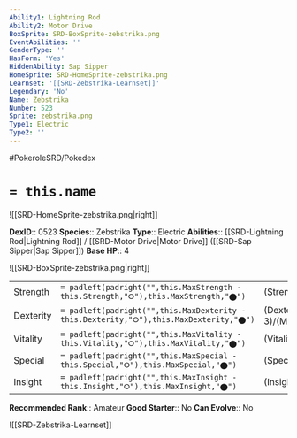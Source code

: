```yaml
---
Ability1: Lightning Rod
Ability2: Motor Drive
BoxSprite: SRD-BoxSprite-zebstrika.png
EventAbilities: ''
GenderType: ''
HasForm: 'Yes'
HiddenAbility: Sap Sipper
HomeSprite: SRD-HomeSprite-zebstrika.png
Learnset: '[[SRD-Zebstrika-Learnset]]'
Legendary: 'No'
Name: Zebstrika
Number: 523
Sprite: zebstrika.png
Type1: Electric
Type2: ''
---
```


#PokeroleSRD/Pokedex

# `= this.name`

![[SRD-HomeSprite-zebstrika.png|right]]

**DexID**:: 0523
**Species**:: Zebstrika
**Type**:: Electric
**Abilities**:: [[SRD-Lightning Rod|Lightning Rod]] / [[SRD-Motor Drive|Motor Drive]] ([[SRD-Sap Sipper|Sap Sipper]])
**Base HP**:: 4

![[SRD-BoxSprite-zebstrika.png|right]]

|           |                                                                                        |                                          |
| --------- | -------------------------------------------------------------------------------------- | ---------------------------------------- |
| Strength  | `= padleft(padright("",this.MaxStrength - this.Strength,"⭘"),this.MaxStrength,"⬤")`    | (Strength::3)/(MaxStrength::6)   |
| Dexterity | `= padleft(padright("",this.MaxDexterity - this.Dexterity,"⭘"),this.MaxDexterity,"⬤")` | (Dexterity:: 3)/(MaxDexterity::6) |
| Vitality  | `= padleft(padright("",this.MaxVitality - this.Vitality,"⭘"),this.MaxVitality,"⬤")`    | (Vitality::2)/(MaxVitality::4)   |
| Special   | `= padleft(padright("",this.MaxSpecial - this.Special,"⭘"),this.MaxSpecial,"⬤")`       | (Special::2)/(MaxSpecial::5)     |
| Insight   | `= padleft(padright("",this.MaxInsight - this.Insight,"⭘"),this.MaxInsight,"⬤")`       | (Insight::2)/(MaxInsight::4)     |

**Recommended Rank**:: Amateur
**Good Starter**:: No
**Can Evolve**:: No

![[SRD-Zebstrika-Learnset]]